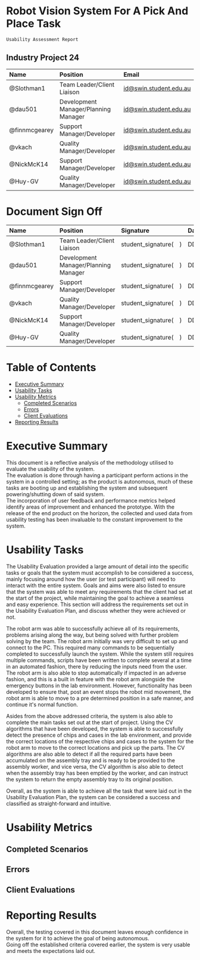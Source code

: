<link rel="stylesheet" href="../styles/styles.css" type="text/css">

<!-- TOC ignore:true -->
# Robot Vision System For A Pick And Place Task
<!--
	Co-Author: @dau501
	Editor(s):
	Year: 2023
-->

`Usability Assessment Report`

<!-- TOC ignore:true -->
## Industry Project 24
|Name|Position|Email|
|:-|:-|:-|
|@Slothman1|Team Leader/Client Liaison|id@swin.student.edu.au|
|@dau501|Development Manager/Planning Manager|id@swin.student.edu.au|
|@finnmcgearey|Support Manager/Developer|id@swin.student.edu.au|
|@vkach|Quality Manager/Developer|id@swin.student.edu.au|
|@NickMcK14|Support Manager/Developer|id@swin.student.edu.au|
|@Huy-GV|Quality Manager/Developer|id@swin.student.edu.au|

<!-- TOC ignore:true -->
# Document Sign Off
|Name|Position|Signature|Date|
|:-|:-|:-|:-|
|@Slothman1|Team Leader/Client Liaison|student\_signature(&emsp;)|DD/MM/2023|
|@dau501|Development Manager/Planning Manager|student\_signature(&emsp;)|DD/MM/2023|
|@finnmcgearey|Support Manager/Developer|student\_signature(&emsp;)|DD/MM/2023|
|@vkach|Quality Manager/Developer|student\_signature(&emsp;)|DD/MM/2023|
|@NickMcK14|Support Manager/Developer|student\_signature(&emsp;)|DD/MM/2023|
|@Huy-GV|Quality Manager/Developer|student\_signature(&emsp;)|DD/MM/2023|

<div class="page"/><!-- page break -->

<!-- TOC ignore:true -->
# Table of Contents
<!-- TOC -->

* [Executive Summary](#executive-summary)
* [Usability Tasks](#usability-tasks)
* [Usability Metrics](#usability-metrics)
	* [Completed Scenarios](#completed-scenarios)
	* [Errors](#errors)
	* [Client Evaluations](#client-evaluations)
* [Reporting Results](#reporting-results)

<!-- /TOC -->

<div class="page"/><!-- page break -->

# Executive Summary
This document is a reflective analysis of the methodology utilised to evaluate the usability of the system.\
The evaluation is done through having a participant perform actions in the system in a controlled setting; as the product is autonomous,
much of these tasks are booting up and establishing the system and subsequent powering/shutting down of said system.\
The incorporation of user feedback and performance metrics helped identify areas of improvement and enhanced the prototype.
With the release of the end product on the horizon, the collected and used data from usability testing has been invaluable to the constant improvement to the system.

# Usability Tasks
The Usability Evaluation provided a large amount of detail into the specific tasks or goals that the system must accomplish to be considered a success,
mainly focusing around how the user (or test participant) will need to interact with the entire system.
Goals and aims were also listed to ensure that the system was able to meet any requirements that the client had set at the start of the project,
while maintaining the goal to achieve a seamless and easy experience.
This section will address the requirements set out in the Usability Evaluation Plan, and discuss whether they were achieved or not.

The robot arm was able to successfully achieve all of its requirements, problems arising along the way, but being solved with further problem solving by the team.
The robot arm initially was very difficult to set up and connect to the PC.
This required many commands to be sequentially completed to successfully launch the system.
While the system still requires multiple commands,
scripts have been written to complete several at a time in an automated fashion, there by reducing the inputs need from the user.
The robot arm is also able to stop automatically if impacted in an adverse fashion, and
this is a built in feature with the robot arm alongside the emergency buttons in the lab environment.
However, functionality has been developed to ensure that, post an event stops the robot mid movement,
the robot arm is able to move to a pre determined position in a safe manner, and continue it's normal function.

Asides from the above addressed criteria, the system is also able to complete the main tasks set out at the start of project.
Using the CV algorithms that have been developed, the system is able to successfully detect the presence of chips and cases in the lab environment, and
provide the correct locations of the respective chips and cases to the system for the robot arm to move to the correct locations and pick up the parts.
The CV algorithms are also able to detect if all the required parts have been accumulated on the assembly tray and is ready to be provided to the assembly worker, and
vice versa, the CV algorithm is also able to detect when the assembly tray has been emptied by the worker, and
can instruct the system to return the empty assembly tray to its original position.

Overall, as the system is able to achieve all the task that were laid out in the Usability Evaluation Plan,
the system can be considered a success and classified as straight-forward and intuitive.

# Usability Metrics
## Completed Scenarios
## Errors
## Client Evaluations
# Reporting Results
Overall, the testing covered in this document leaves enough confidence in the system for it to achieve the goal of being autonomous.\
Going off the established criteria covered earlier, the system is very usable and meets the expectations laid out.

